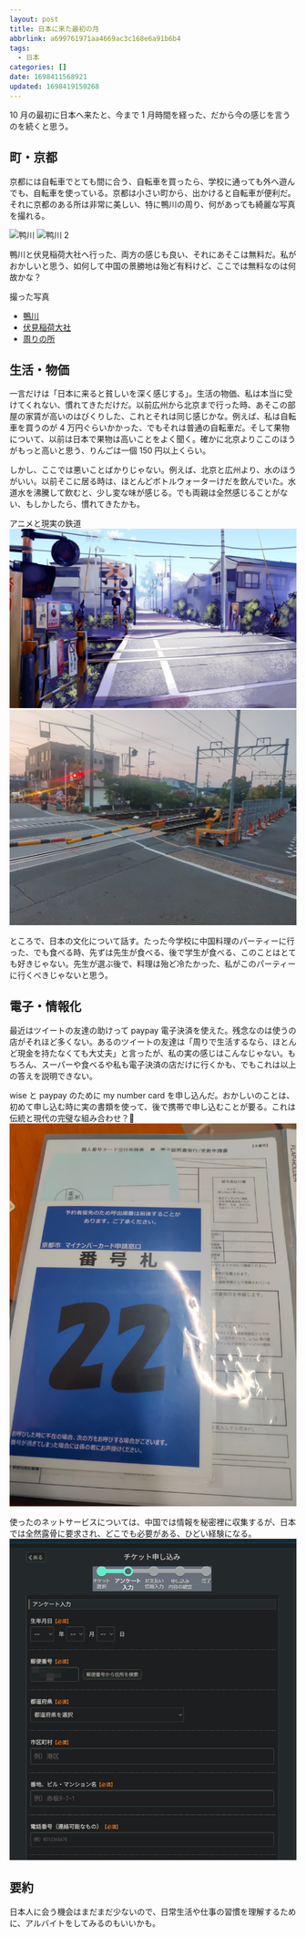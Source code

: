 ```yaml
---
layout: post
title: 日本に来た最初の月
abbrlink: a699761971aa4669ac3c168e6a91b6b4
tags:
  - 日本
categories: []
date: 1698411568921
updated: 1698419150268
---
```


10 月の最初に日本へ来たと、今まで 1 月時間を経った、だから今の感じを言うのを続くと思う。

## 町・京都

京都には自転車でとても間に合う、自転車を買ったら、学校に通っても外へ遊んでも、自転車を使っている。京都は小さい町から、出かけると自転車が便利だ。それに京都のある所は非常に美しい、特に鴨川の周り、何があっても綺麗な写真を撮れる。

![鸭川](https://image-proxy.rxliuli.com/?url=https://lh3.googleusercontent.com/pw/ADCreHd0TUQAuArSC3ITA2SRGRwTT8JtNLgKIIM-fkY_c8UQjXjjdrrZmfgeBve9j-Q4kJ_JsKsmtYY_BipEwXWrgHt4LPZ7hofOureKukVIZmsmXD0fDhpKqJuDkVNlwOpM_AqnjmdFSFOn_syVZdL0ZVPe=w2566-h1924-s-no-gm)
![鸭川 2](https://image-proxy.rxliuli.com/?url=https://lh3.googleusercontent.com/pw/ADCreHfKg2pZwvi9NeHuy4hyLmRNtIr8fh8x3Jug-pxwX5UgR7NLAmvleDbtGzy-_EqWWUSIvaUljHjmAlS0v6bGcxtdhWdd92esznG4riwcm5t8YUK4bMdwmuXPkdXoGyvmEfwXCO-afH3alb59YEZcITGa=w2566-h1924-s-no-gm)

鴨川と伏見稲荷大社へ行った、両方の感じも良い、それにあそこは無料だ。私がおかしいと思う、如何して中国の景勝地は殆ど有料けど、ここでは無料なのは何故かな？

撮った写真

- [鴨川](https://photos.app.goo.gl/Ja13wq45g6mqWtBB7)
- [伏見稲荷大社](https://photos.app.goo.gl/zecyQfHvrh4dg4W88)
- [周りの所](https://photos.app.goo.gl/6NLajmpYU9Et6BQb6)

## 生活・物価

一言だけは「日本に来ると貧しいを深く感じする」。生活の物価、私は本当に受けてくれない、慣れてきただけだ。以前広州から北京まで行った時、あそこの部屋の家賃が高いのはびくりした、これとそれは同じ感じかな。例えば、私は自転車を買うのが 4 万円ぐらいかかった、でもそれは普通の自転車だ。そして果物について、以前は日本で果物は高いことをよく聞く。確かに北京よりここのほうがもっと高いと思う、りんごは一個 150 円以上くらい。

しかし、ここでは悪いことばかりじゃない。例えば、北京と広州より、水のほうがいい。以前そこに居る時は、ほとんどボトルウォーターけだを飲んでいた。水道水を沸騰して飲むと、少し変な味が感じる。でも両親は全然感じることがない、もしかしたら、慣れてきたかも。

アニメと現実の鉄道
![アニメの鉄道.jpg](/resources/4f9db13d902f49dca36cf233507e1bf3.jpg)
![現実の鉄道.jpg](/resources/a3bda1019d5a4323978b0d90e7ce38de.jpg)

ところで、日本の文化について話す。たった今学校に中国料理のパーティーに行った、でも食べる時、先ずは先生が食べる、後で学生が食べる、このことはとても好きじゃない。先生が選ぶ後で、料理は殆ど冷たかった、私がこのパーティーに行くべきじゃないと思う。

## 電子・情報化

最近はツイートの友達の助けって paypay 電子決済を使えた。残念なのは使うの店がそれほど多くない。あるのツイートの友達は「周りで生活するなら、ほとんど現金を持たなくても大丈夫」と言ったが、私の実の感じはこんなじゃない。もちろん、スーパーや食べるや私も電子決済の店だけに行くかも、でもこれは以上の答えを説明できない。

wise と paypay のために my number card を申し込んだ。おかしいのことは、初めて申し込む時に実の書類を使って、後で携帯で申し込むことが要る。これは伝統と現代の完璧な組み合わせ？🤣
![my number card を申し込む.jpg](/resources/5dda3479bb324d03b9b01b83a6570933.jpg)

使ったのネットサービスについては、中国では情報を秘密裡に収集するが、日本では全然露骨に要求され、どこでも必要がある、ひどい経験になる。
![yahoo.jpg](/resources/27a7b5dc50d34ce8b8766b805dfd9690.jpg)

## 要約

日本人に会う機会はまだまだ少ないので、日常生活や仕事の習慣を理解するために、アルバイトをしてみるのもいいかも。
